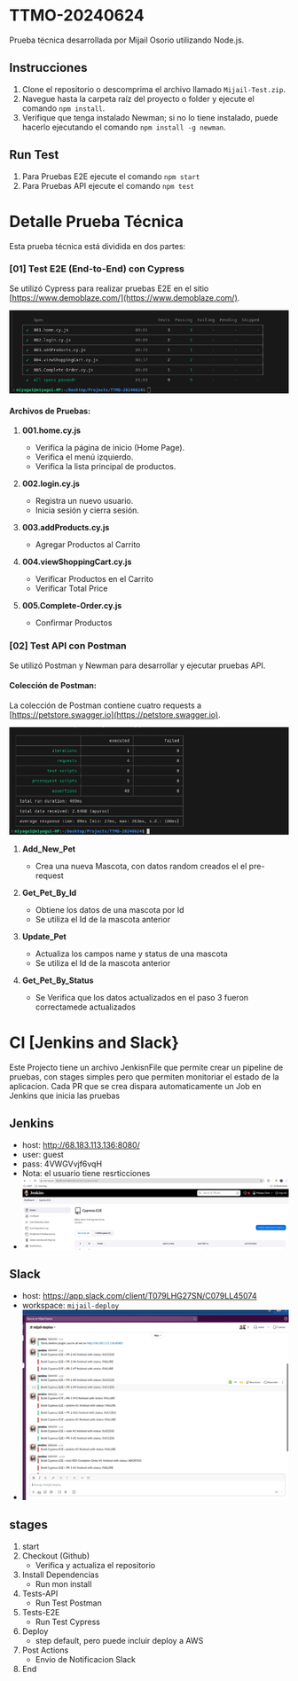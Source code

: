 # TTMO-20240624

Prueba técnica desarrollada por Mijail Osorio utilizando Node.js.

## Instrucciones

1. Clone el repositorio o descomprima el archivo llamado `Mijail-Test.zip`.
2. Navegue hasta la carpeta raíz del proyecto o folder y ejecute el comando `npm install`.
3. Verifique que tenga instalado Newman; si no lo tiene instalado, puede hacerlo ejecutando el comando `npm install -g newman`.

## Run Test
1. Para Pruebas E2E ejecute el comando `npm start`
2. Para Pruebas API ejecute el comando `npm test`

# Detalle Prueba Técnica

Esta prueba técnica está dividida en dos partes:

### [01] Test E2E (End-to-End) con Cypress

Se utilizó Cypress para realizar pruebas E2E en el sitio [https://www.demoblaze.com/](https://www.demoblaze.com/).

![alt text](image.png)

#### Archivos de Pruebas:

1. **001.home.cy.js**
   - Verifica la página de inicio (Home Page).
   - Verifica el menú izquierdo.
   - Verifica la lista principal de productos.

2. **002.login.cy.js**
   - Registra un nuevo usuario.
   - Inicia sesión y cierra sesión.

3. **003.addProducts.cy.js**
   - Agregar Productos al Carrito

4. **004.viewShoppingCart.cy.js**
   - Verificar Productos en el Carrito
   - Verificar Total Price

5. **005.Complete-Order.cy.js**
   - Confirmar Productos 

### [02] Test API con Postman

Se utilizó Postman y Newman para desarrollar y ejecutar pruebas API.

#### Colección de Postman:

La colección de Postman contiene cuatro requests a [https://petstore.swagger.io](https://petstore.swagger.io).

![alt text](image-1.png)

1. **Add_New_Pet**
   - Crea una nueva Mascota, con datos random creados el el pre-request

2. **Get_Pet_By_Id**
   - Obtiene los datos de una mascota por Id
   - Se utiliza el Id de la mascota anterior

3. **Update_Pet**
   - Actualiza los campos name y status de una mascota
   - Se utiliza el Id de la mascota anterior

4. **Get_Pet_By_Status**
   - Se Verifica que los datos actualizados en el paso 3 fueron correctamede actualizados

# CI [Jenkins and Slack}
Este Projecto tiene un archivo JenkisnFile que permite crear un pipeline de pruebas, con stages simples pero que permiten  monitoriar el estado de la aplicacion.
Cada PR que se crea dispara automaticamente un Job en Jenkins que inicia las pruebas

## Jenkins
   - host: http://68.183.113.136:8080/
   - user: guest
   - pass: 4VWGVvjf6vqH
   - Nota: el usuario tiene resrticciones
   - ![alt text](image-3.png)

## Slack 
   - host: https://app.slack.com/client/T079LHG27SN/C079LL45074
   - workspace: `mijail-deploy`
   - ![alt text](image-2.png)

## stages
1. start
2. Checkout (Github)
    - Verifica y actualiza el repositorio
3. Install Dependencias
    - Run mon install
4. Tests-API
   - Run Test Postman
5. Tests-E2E
   - Run Test Cypress
6. Deploy
   - step default, pero puede incluir deploy a AWS
7. Post Actions
   - Envio de Notificacion Slack
8. End
